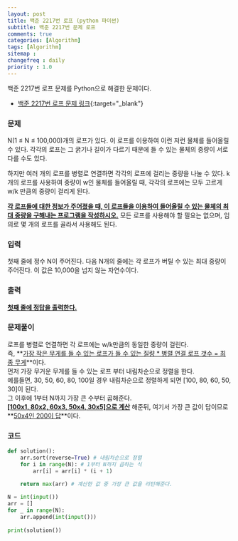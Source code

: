 ```yaml
---
layout: post
title: 백준 2217번 로프 (python 파이썬)
subtitle: 백준 2217번 문제 로프
comments: true
categories: [Algorithm]
tags: [Algorithm]
sitemap :
changefreq : daily
priority : 1.0
---
```

백준 2217번 로프 문제를 Python으로 해결한 문제이다.  

* [백준 2217번 로프 문제 링크](https://www.acmicpc.net/problem/2217){:target="_blank"}

### 문제 
N(1 ≤ N ≤ 100,000)개의 로프가 있다. 이 로프를 이용하여 이런 저런 물체를 들어올릴 수 있다. 각각의 로프는 그 굵기나 길이가 다르기 때문에 들 수 있는 물체의 중량이 서로 다를 수도 있다.

하지만 여러 개의 로프를 병렬로 연결하면 각각의 로프에 걸리는 중량을 나눌 수 있다. k개의 로프를 사용하여 중량이 w인 물체를 들어올릴 때, 각각의 로프에는 모두 고르게 w/k 만큼의 중량이 걸리게 된다.

**<u>각 로프들에 대한 정보가 주어졌을 때, 이 로프들을 이용하여 들어올릴 수 있는 물체의 최대 중량을 구해내는 프로그램을 작성하시오.</u>** 모든 로프를 사용해야 할 필요는 없으며, 임의로 몇 개의 로프를 골라서 사용해도 된다.

### 입력
첫째 줄에 정수 N이 주어진다. 다음 N개의 줄에는 각 로프가 버틸 수 있는 최대 중량이 주어진다. 이 값은 10,000을 넘지 않는 자연수이다.

### 출력
**<u>첫째 줄에 정답을 출력한다.</u>**

### 문제풀이
로프를 병렬로 연결하면 각 로프에는 w/k만큼의 동일한 중량이 걸린다.  
즉, **<u>가장 작은 무게를 들 수 있는 로프가 들 수 있는 질량 * 병렬 연결 로프 갯수 = 최종 무게</u>**이다.  
먼저 가장 무거운 무게를 들 수 있는 로프 부터 내림차순으로 정렬을 한다.  
예를들면, 30, 50, 60, 80, 100일 경우 내림차순으로 정렬하게 되면 [100, 80, 60, 50, 30]이 된다.  
그 이후에 1부터 N까지 가장 큰 수부터 곱해준다.  
**<u>[100x1, 80x2, 60x3, 50x4, 30x5]으로 계산</u>** 해준뒤, 여기서 가장 큰 값이 답이므로 **<u>50x4인 200이 답</u>**이다.


### 코드
```python
def solution():
    arr.sort(reverse=True) # 내림차순으로 정렬
    for i in range(N): # 1부터 N까지 곱하는 식
        arr[i] = arr[i] * (i + 1)

    return max(arr) # 계산한 값 중 가장 큰 값을 리턴해준다. 
 
N = int(input())
arr = []
for _ in range(N):
    arr.append(int(input()))
 
print(solution())
```